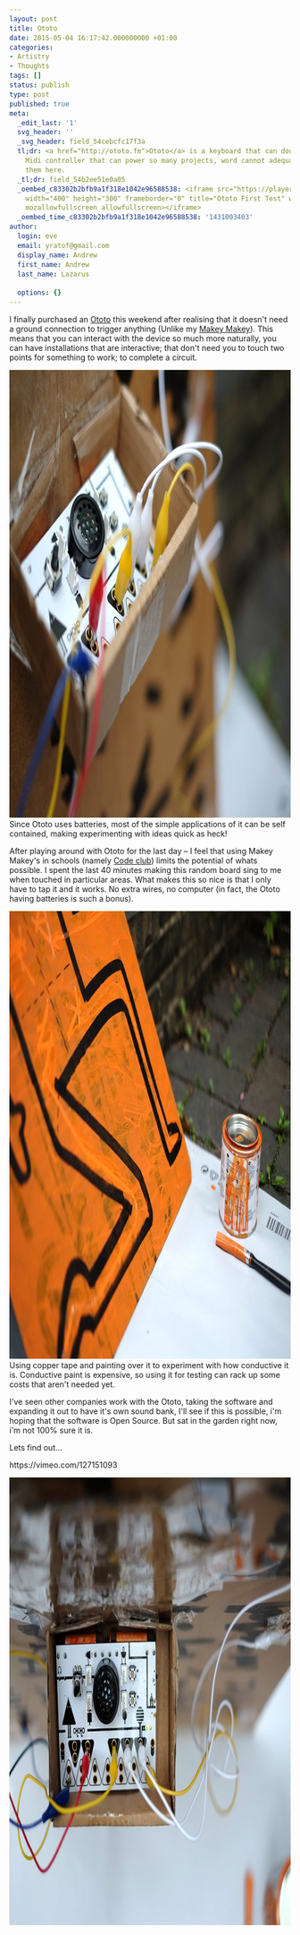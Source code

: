 ```yaml
---
layout: post
title: Ototo
date: 2015-05-04 16:17:42.000000000 +01:00
categories:
- Artistry
- Thoughts
tags: []
status: publish
type: post
published: true
meta:
  _edit_last: '1'
  svg_header: ''
  _svg_header: field_54cebcfc17f3a
  tl;dr: <a href="http://ototo.fm">Ototo</a> is a keyboard that can double up as a
    Midi controller that can power so many projects, word cannot adequately describe
    them here.
  _tl;dr: field_54b2ee51e0a05
  _oembed_c83302b2bfb9a1f318e1042e96588538: <iframe src="https://player.vimeo.com/video/127151093"
    width="400" height="300" frameborder="0" title="Ototo First Test" webkitallowfullscreen
    mozallowfullscreen allowfullscreen></iframe>
  _oembed_time_c83302b2bfb9a1f318e1042e96588538: '1431003403'
author:
  login: eve
  email: yratof@gmail.com
  display_name: Andrew
  first_name: Andrew
  last_name: Lazarus

  options: {}
---
```

<p>I finally purchased an <a href="http://ototo.fm" target="_blank">Ototo</a> this weekend after realising that it doesn't need a ground connection to trigger anything (Unlike my <a href="http://makeymakey.com" target="_blank">Makey Makey</a>). This means that you can interact with the device so much more naturally, you can have installations that are interactive; that don't need you to touch two points for something to work; to complete a circuit.</p>
<p><img class="wp-image-299 size-full" src="/assets/imgs/DSCF1811.jpg" alt="ototo" width="1200" height="800" /> Since Ototo uses batteries, most of the simple applications of it can be self contained, making experimenting with ideas quick as heck!</p>
<p>After playing around with Ototo for the last day – I feel that using Makey Makey's in schools (namely <a href="https://www.codeclub.org.uk">Code club</a>) limits the potential of whats possible. I spent the last 40 minutes making this random board sing to me when touched in particular areas. What makes this so nice is that I only have to tap it and it works. No extra wires, no computer (in fact, the Ototo having batteries is such a bonus).</p>
<p><img class="wp-image-298 size-full" src="/assets/imgs/DSCF1809.jpg" alt="ototo" width="1200" height="800" /> Using copper tape and painting over it to experiment with how conductive it is. Conductive paint is expensive, so using it for testing can rack up some costs that aren't needed yet.</p>
<p>I've seen other companies work with the Ototo, taking the software and expanding it out to have it's own sound bank, I'll see if this is possible, i'm hoping that the software is Open Source. But sat in the garden right now, i'm not 100% sure it is.</p>
<p>Lets find out...</p>
<p>https://vimeo.com/127151093</p>
<p><img class=" size-full wp-image-300 aligncenter" src="/assets/imgs/DSCF1812.jpg" alt="ototo" width="1200" height="800" /></p>
